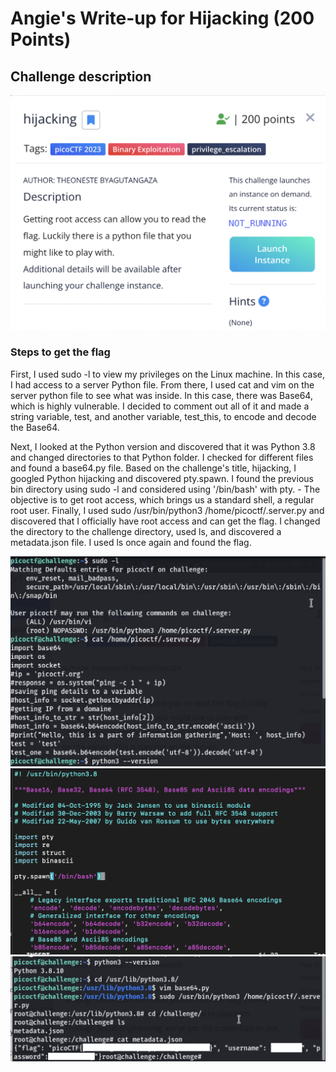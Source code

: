 <h1> Angie's Write-up for Hijacking (200 Points) </h1>

<h2>Challenge description</h2>

<img width="700" alt="binary challenge" src="https://github.com/angietechcafe/CTFWriteUps/blob/main/PicoCTF/Binary%20Exploitation/hijacking.png?raw=true">

<h3>Steps to get the flag</h3>

<p>First, I used sudo -l to view my privileges on the Linux machine. In this case, I had access to a server Python file. From there, I used cat and vim on the server python file to see what was inside. In this case, there was Base64, which is highly vulnerable. I decided to comment out all of it and made a string variable, test, and another variable, test_this, to encode and decode the Base64. 
  
Next, I looked at the Python version and discovered that it was Python 3.8 and changed directories to that Python folder. I checked for different files and found a base64.py file. Based on the challenge's title, hijacking, I googled Python hijacking and discovered pty.spawn. I found the previous bin directory using sudo -l and considered using '/bin/bash' with pty. - The objective is to get root access, which brings us a standard shell, a regular root user. Finally, I used sudo /usr/bin/python3 /home/picoctf/.server.py and discovered that I officially have root access and can get the flag. I changed the directory to the challenge directory, used ls, and discovered a metadata.json file. I used ls once again and found the flag.</p>

<img width="700" alt="hijacking_one" src="https://github.com/angietechcafe/CTFWriteUps/blob/main/PicoCTF/Binary%20Exploitation/hijacking_one.png?raw=true">
<img width="700" alt="hijacking_two" src="https://github.com/angietechcafe/CTFWriteUps/blob/main/PicoCTF/Binary%20Exploitation/py_hijacking_three.png?raw=true">
<img width="700" alt="hijacking_three" src="https://github.com/angietechcafe/CTFWriteUps/blob/main/PicoCTF/Binary%20Exploitation/hijacking_two.png?raw=true">

